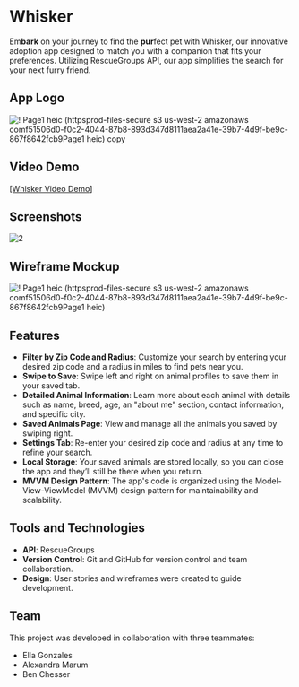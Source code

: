 # Whisker

Em**bark** on your journey to find the **pur**fect pet with Whisker, our innovative adoption app designed to match you with a companion that fits your preferences. Utilizing RescueGroups API, our app simplifies the search for your next furry friend.

## App Logo

![! Page1 heic (httpsprod-files-secure s3 us-west-2 amazonaws comf51506d0-f0c2-4044-87b8-893d347d8111aea2a41e-39b7-4d9f-be9c-867f8642fcb9Page1 heic) copy](https://github.com/ellagonzales/whisker/assets/111532194/3ba2f29f-17f4-4460-9b79-e2c433b12d28)

## Video Demo

[[Whisker Video Demo]](https://youtube.com/shorts/ajmcKza3ATA)

## Screenshots

![2](https://github.com/ellagonzales/whisker/assets/111532194/8a503e10-f7f3-4898-be89-992344208ff6)

## Wireframe Mockup

![! Page1 heic (httpsprod-files-secure s3 us-west-2 amazonaws comf51506d0-f0c2-4044-87b8-893d347d8111aea2a41e-39b7-4d9f-be9c-867f8642fcb9Page1 heic)](https://github.com/ellagonzales/whisker/assets/111532194/0ad2f06b-c296-41e5-8cce-411045298b63)

## Features

- **Filter by Zip Code and Radius**: Customize your search by entering your desired zip code and a radius in miles to find pets near you.
- **Swipe to Save**: Swipe left and right on animal profiles to save them in your saved tab.
- **Detailed Animal Information**: Learn more about each animal with details such as name, breed, age, an "about me" section, contact information, and specific city.
- **Saved Animals Page**: View and manage all the animals you saved by swiping right.
- **Settings Tab**: Re-enter your desired zip code and radius at any time to refine your search.
- **Local Storage**: Your saved animals are stored locally, so you can close the app and they’ll still be there when you return.
- **MVVM Design Pattern**: The app's code is organized using the Model-View-ViewModel (MVVM) design pattern for maintainability and scalability.

## Tools and Technologies

- **API**: RescueGroups
- **Version Control**: Git and GitHub for version control and team collaboration.
- **Design**: User stories and wireframes were created to guide development.

## Team

This project was developed in collaboration with three teammates:

- Ella Gonzales
- Alexandra Marum
- Ben Chesser
